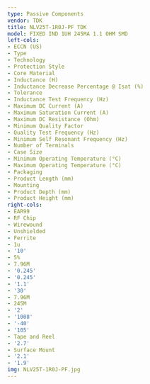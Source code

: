 ```yaml
---
type: Passive Components
vendor: TDK
title: NLV25T-1R0J-PF TDK
model: FIXED IND 1UH 245MA 1.1 OHM SMD
left-cols:
- ECCN (US)
- Type
- Technology
- Protection Style
- Core Material
- Inductance (H)
- Inductance Decrease Percentage @ Isat (%)
- Tolerance
- Inductance Test Frequency (Hz)
- Maximum DC Current (A)
- Maximum Saturation Current (A)
- Maximum DC Resistance (Ohm)
- Minimum Quality Factor
- Quality Test Frequency (Hz)
- Minimum Self Resonant Frequency (Hz)
- Number of Terminals
- Case Size
- Minimum Operating Temperature (°C)
- Maximum Operating Temperature (°C)
- Packaging
- Product Length (mm)
- Mounting
- Product Depth (mm)
- Product Height (mm)
right-cols:
- EAR99
- RF Chip
- Wirewound
- Unshielded
- Ferrite
- 1u
- '10'
- 5%
- 7.96M
- '0.245'
- '0.245'
- '1.1'
- '30'
- 7.96M
- 245M
- '2'
- '1008'
- '-40'
- '105'
- Tape and Reel
- '2.7'
- Surface Mount
- '2.1'
- '1.9'
img: NLV25T-1R0J-PF.jpg
---
```

